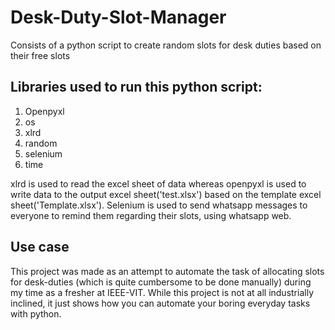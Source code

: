 # Desk-Duty-Slot-Manager
Consists of a python script to create random slots for desk duties based on their free slots

## Libraries used to run this python script:
1) Openpyxl
2) os
3) xlrd
4) random 
5) selenium
6) time

xlrd is used to read the excel sheet of data whereas openpyxl is used to write data to the output excel sheet('test.xlsx') based on the template excel sheet('Template.xlsx'). Selenium is used to send whatsapp messages to everyone to remind them regarding their slots, using whatsapp web.

## Use case
This project was made as an attempt to automate the task of allocating slots for desk-duties (which is quite cumbersome to be done manually) during my time as a fresher at IEEE-VIT. While this project is not at all industrially inclined, it just shows how you can automate your boring everyday tasks with python.  
